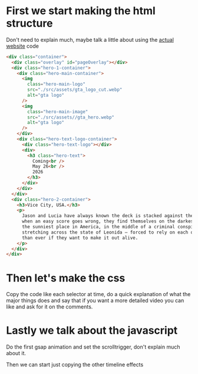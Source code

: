 # First we start making the html structure

Don't need to explain much, maybe talk a little about using the [actual website](https://www.rockstargames.com/VI) code

```html
<div class="container">
  <div class="overlay" id="pageOverlay"></div>
  <div class="hero-1-container">
    <div class="hero-main-container">
      <img
        class="hero-main-logo"
        src="./src/assets/gta_logo_cut.webp"
        alt="gta logo"
      />
      <img
        class="hero-main-image"
        src="./src/assets//gta_hero.webp"
        alt="gta logo"
      />
    </div>
    <div class="hero-text-logo-container">
      <div class="hero-text-logo"></div>
      <div>
        <h3 class="hero-text">
          Coming<br />
          May 26<br />
          2026
        </h3>
      </div>
    </div>
  </div>
  <div class="hero-2-container">
    <h3>Vice City, USA.</h3>
    <p>
      Jason and Lucia have always known the deck is stacked against them. But
      when an easy score goes wrong, they find themselves on the darkest side of
      the sunniest place in America, in the middle of a criminal conspiracy
      stretching across the state of Leonida — forced to rely on each other more
      than ever if they want to make it out alive.
    </p>
  </div>
</div>
```

# Then let's make the css

Copy the code like each selector at time, do a quick explanation of what the major things does and say that if you want a more detailed video you can like and ask for it on the comments.

# Lastly we talk about the javascript

Do the first gsap animation and set the scrolltrigger, don't explain much about it.

Then we can start just copying the other timeline effects
